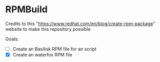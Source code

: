 # RPMBuild
Credits to this "https://www.redhat.com/en/blog/create-rpm-package" website to make this repository possible

Goals:
- [ ] Create an Basilisk RPM file for an script
- [X] Create an waterfox RPM file
